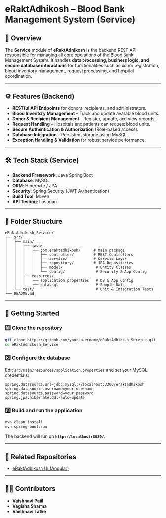 # eRaktAdhikosh – Blood Bank Management System (Service)

## 📌 Overview

The **Service** module of **eRaktAdhikosh** is the backend REST API responsible for managing all core operations of the Blood Bank Management System.
It handles **data processing, business logic, and secure database interactions** for functionalities such as donor registration, blood inventory management, request processing, and hospital coordination.

---

## ⚙️ Features (Backend)

* **RESTful API Endpoints** for donors, recipients, and administrators.
* **Blood Inventory Management** – Track and update available blood units.
* **Donor & Recipient Management** – Register, update, and view records.
* **Request Handling** – Hospitals and patients can request blood units.
* **Secure Authentication & Authorization** (Role-based access).
* **Database Integration** – Persistent storage using MySQL.
* **Exception Handling & Validation** for robust service performance.

---

## 🛠️ Tech Stack (Service)

* **Backend Framework**: Java Spring Boot
* **Database**: MySQL
* **ORM**: Hibernate / JPA
* **Security**: Spring Security (JWT Authentication)
* **Build Tool**: Maven
* **API Testing**: Postman

---

## 📂 Folder Structure

```plaintext
eRaktAdhikosh_Service/
│── src/
│   ├── main/
│   │   ├── java/
│   │   │   ├── com.eraktadhikosh/      # Main package
│   │   │   │   ├── controller/         # REST Controllers
│   │   │   │   ├── service/            # Service Layer
│   │   │   │   ├── repository/         # JPA Repositories
│   │   │   │   ├── model/               # Entity Classes
│   │   │   │   └── config/              # Security & App Config
│   │   ├── resources/
│   │   │   ├── application.properties   # DB & App Config
│   │   │   └── data.sql                 # Sample Data
│   └── test/                            # Unit & Integration Tests
└── README.md
```

---

## 🚀 Getting Started

### 1️⃣ Clone the repository

```bash
git clone https://github.com/your-username/eRaktAdhikosh_Service.git
cd eRaktAdhikosh_Service
```

### 2️⃣ Configure the database

Edit `src/main/resources/application.properties` and set your MySQL credentials:

```properties
spring.datasource.url=jdbc:mysql://localhost:3306/eraktadhikosh
spring.datasource.username=your_username
spring.datasource.password=your_password
spring.jpa.hibernate.ddl-auto=update
```

### 3️⃣ Build and run the application

```bash
mvn clean install
mvn spring-boot:run
```

The backend will run on **`http://localhost:8080/`**.


---

## 🔗 Related Repositories

* [eRaktAdhikosh UI (Angular)](https://github.com/vaishnavi-patil-04/eRaktAdhikosh_BDMS_UI)

---

## 👨‍💻 Contributors

* **Vaishnavi Patil**
* **Vagisha Sharma**
* **Vaishnavi Tathe**

